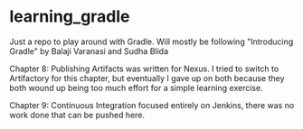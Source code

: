 # learning_gradle

Just a repo to play around with Gradle. Will mostly be following "Introducing Gradle" by Balaji Varanasi and Sudha Blida

Chapter 8: Publishing Artifacts was written for Nexus. I tried to switch to Artifactory for this chapter, but eventually I gave up on both because they both wound up being too much effort for a simple learning exercise.

Chapter 9: Continuous Integration focused entirely on Jenkins, there was no work done that can be pushed here.
